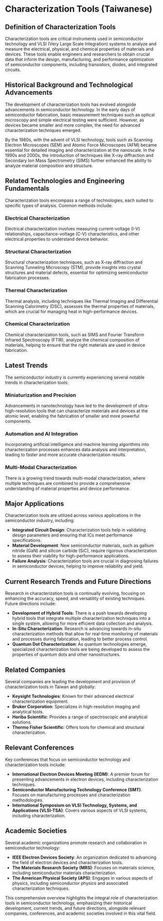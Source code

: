 # Characterization Tools (Taiwanese)

## Definition of Characterization Tools
Characterization tools are critical instruments used in semiconductor technology and VLSI (Very Large Scale Integration) systems to analyze and measure the electrical, physical, and chemical properties of materials and devices. These tools enable engineers and researchers to obtain crucial data that inform the design, manufacturing, and performance optimization of semiconductor components, including transistors, diodes, and integrated circuits.

## Historical Background and Technological Advancements
The development of characterization tools has evolved alongside advancements in semiconductor technology. In the early days of semiconductor fabrication, basic measurement techniques such as optical microscopy and simple electrical testing were sufficient. However, as devices became smaller and more complex, the need for advanced characterization techniques emerged.

By the 1980s, with the advent of VLSI technology, tools such as Scanning Electron Microscopes (SEM) and Atomic Force Microscopes (AFM) became essential for detailed imaging and characterization at the nanoscale. In the 1990s and 2000s, the introduction of techniques like X-ray diffraction and Secondary Ion Mass Spectrometry (SIMS) further enhanced the ability to analyze material composition and structure.

## Related Technologies and Engineering Fundamentals
Characterization tools encompass a range of technologies, each suited to specific types of analysis. Common methods include:

### Electrical Characterization
Electrical characterization involves measuring current-voltage (I-V) relationships, capacitance-voltage (C-V) characteristics, and other electrical properties to understand device behavior.

### Structural Characterization
Structural characterization techniques, such as X-ray diffraction and Scanning Tunneling Microscopy (STM), provide insights into crystal structures and material defects, essential for optimizing semiconductor fabrication processes.

### Thermal Characterization
Thermal analysis, including techniques like Thermal Imaging and Differential Scanning Calorimetry (DSC), assesses the thermal properties of materials, which are crucial for managing heat in high-performance devices.

### Chemical Characterization
Chemical characterization tools, such as SIMS and Fourier Transform Infrared Spectroscopy (FTIR), analyze the chemical composition of materials, helping to ensure that the right materials are used in device fabrication.

## Latest Trends
The semiconductor industry is currently experiencing several notable trends in characterization tools:

### Miniaturization and Precision
Advancements in nanotechnology have led to the development of ultra-high-resolution tools that can characterize materials and devices at the atomic level, enabling the fabrication of smaller and more powerful components.

### Automation and AI Integration
Incorporating artificial intelligence and machine learning algorithms into characterization processes enhances data analysis and interpretation, leading to faster and more accurate characterization results.

### Multi-Modal Characterization
There is a growing trend towards multi-modal characterization, where multiple techniques are combined to provide a comprehensive understanding of material properties and device performance.

## Major Applications
Characterization tools are utilized across various applications in the semiconductor industry, including:

- **Integrated Circuit Design**: Characterization tools help in validating design parameters and ensuring that ICs meet performance specifications.
- **Material Development**: New semiconductor materials, such as gallium nitride (GaN) and silicon carbide (SiC), require rigorous characterization to assess their viability for high-performance applications.
- **Failure Analysis**: Characterization tools are crucial in diagnosing failures in semiconductor devices, helping to improve reliability and yield.

## Current Research Trends and Future Directions
Research in characterization tools is continually evolving, focusing on enhancing the accuracy, speed, and versatility of existing techniques. Future directions include:

- **Development of Hybrid Tools**: There is a push towards developing hybrid tools that integrate multiple characterization techniques into a single system, allowing for more efficient data collection and analysis.
- **In-Situ Characterization**: Research is advancing towards in-situ characterization methods that allow for real-time monitoring of materials and processes during fabrication, leading to better process control.
- **Quantum Dot Characterization**: As quantum technologies emerge, specialized characterization tools are being developed to assess the properties of quantum dots and other nanostructures.

## Related Companies
Several companies are leading the development and provision of characterization tools in Taiwan and globally:

- **Keysight Technologies**: Known for their advanced electrical characterization equipment.
- **Bruker Corporation**: Specializes in high-resolution imaging and analytical tools.
- **Horiba Scientific**: Provides a range of spectroscopic and analytical solutions.
- **Thermo Fisher Scientific**: Offers tools for chemical and structural characterization.

## Relevant Conferences
Key conferences that focus on semiconductor technology and characterization tools include:

- **International Electron Devices Meeting (IEDM)**: A premier forum for presenting advancements in electron devices, including characterization techniques.
- **Semiconductor Manufacturing Technology Conference (SMT)**: Focuses on manufacturing processes and characterization methodologies.
- **International Symposium on VLSI Technology, Systems, and Applications (VLSI-TSA)**: Covers various aspects of VLSI systems, including characterization.

## Academic Societies
Several academic organizations promote research and collaboration in semiconductor technology:

- **IEEE Electron Devices Society**: An organization dedicated to advancing the field of electron devices and characterization tools.
- **The Materials Research Society (MRS)**: Focuses on materials science, including semiconductor materials characterization.
- **The American Physical Society (APS)**: Engages in various aspects of physics, including semiconductor physics and associated characterization techniques.

This comprehensive overview highlights the integral role of characterization tools in semiconductor technology, emphasizing their historical development, current trends, and future directions, alongside relevant companies, conferences, and academic societies involved in this vital field.